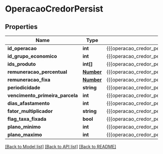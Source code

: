 # OperacaoCredorPersist

## Properties
Name | Type | Description | Notes
------------ | ------------- | ------------- | -------------
**id_operacao** | **int** | {{{operacao_credor_persist_id_operacao_value}}} | 
**id_grupo_economico** | **int** | {{{operacao_credor_persist_id_grupo_economico_value}}} | 
**ids_produto** | **int[]** | {{{operacao_credor_persist_ids_produto_value}}} | 
**remuneracao_percentual** | [**Number**](Number.md) | {{{operacao_credor_persist_remuneracao_percentual_value}}} | [optional] 
**remuneracao_fixa** | [**Number**](Number.md) | {{{operacao_credor_persist_remuneracao_fixa_value}}} | [optional] 
**periodicidade** | **string** | {{{operacao_credor_persist_periodicidade_value}}} | [optional] 
**vencimento_primeira_parcela** | **int** | {{{operacao_credor_persist_vencimento_primeira_parcela_value}}} | [optional] 
**dias_afastamento** | **int** | {{{operacao_credor_persist_dias_afastamento_value}}} | [optional] 
**fator_multiplicador** | **string** | {{{operacao_credor_persist_fator_multiplicador_value}}} | [optional] 
**flag_taxa_fixada** | **bool** | {{{operacao_credor_persist_flag_taxa_fixada_value}}} | [optional] 
**plano_minimo** | **int** | {{{operacao_credor_persist_plano_minimo_value}}} | 
**plano_maximo** | **int** | {{{operacao_credor_persist_plano_maximo_value}}} | 

[[Back to Model list]](../README.md#documentation-for-models) [[Back to API list]](../README.md#documentation-for-api-endpoints) [[Back to README]](../README.md)



